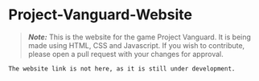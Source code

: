# Project-Vanguard-Website
> **_Note:_** This is the website for the game Project Vanguard. It is being made using HTML, CSS and Javascript. 
If you wish to contribute, please open a pull request with your changes for approval. 
```
The website link is not here, as it is still under development. 
```
